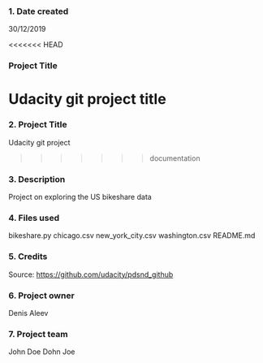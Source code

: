 ### 1. Date created
30/12/2019

<<<<<<< HEAD
### Project Title
Udacity git project title
=======
### 2. Project Title
Udacity git project
>>>>>>> documentation

### 3. Description
Project on exploring the US bikeshare data

### 4. Files used
bikeshare.py
chicago.csv
new_york_city.csv
washington.csv
README.md

### 5. Credits
Source: https://github.com/udacity/pdsnd_github

### 6. Project owner
Denis Aleev

### 7. Project team
John Doe
Dohn Joe
